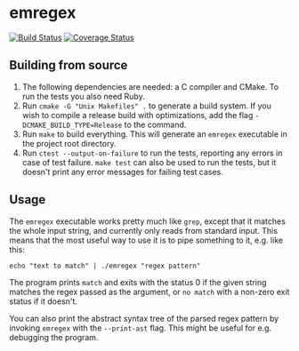 # emregex

[![Build Status](https://travis-ci.org/emlai/emregex.svg?branch=master)](https://travis-ci.org/emlai/emregex)
[![Coverage Status](https://coveralls.io/repos/github/emlai/emregex/badge.svg)](https://coveralls.io/github/emlai/emregex)

## Building from source

1. The following dependencies are needed: a C compiler and CMake.
   To run the tests you also need Ruby.
2. Run `cmake -G "Unix Makefiles" .` to generate a build system.
   If you wish to compile a release build with optimizations, add
   the flag `-DCMAKE_BUILD_TYPE=Release` to the command.
3. Run `make` to build everything. This will generate an `emregex`
   executable in the project root directory.
4. Run `ctest --output-on-failure` to run the tests, reporting any
   errors in case of test failure. `make test` can also be used to
   run the tests, but it doesn't print any error messages for
   failing test cases.

## Usage

The `emregex` executable works pretty much like `grep`, except
that it matches the whole input string, and currently only reads
from standard input. This means that the most useful way to use
it is to pipe something to it, e.g. like this:

```
echo "text to match" | ./emregex "regex pattern"
```

The program prints `match` and exits with the status 0 if the
given string matches the regex passed as the argument, or
`no match` with a non-zero exit status if it doesn't.

You can also print the abstract syntax tree of the parsed regex
pattern by invoking `emregex` with the `--print-ast` flag. This
might be useful for e.g. debugging the program.
